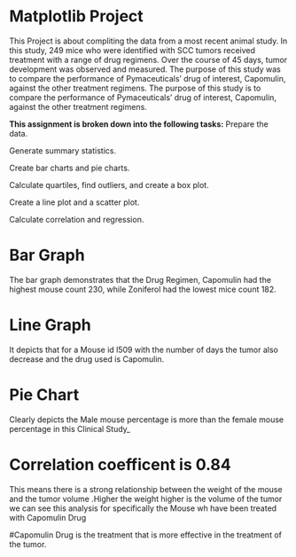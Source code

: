# Matplotlib Project

This Project is about  compliting the data from a most recent animal study. In this study, 249 mice who were identified with SCC tumors received treatment with a range of drug regimens. Over the course of 45 days, tumor development was observed and measured. The purpose of this study was to compare the performance of Pymaceuticals’ drug of interest, Capomulin, against the other treatment regimens.
 The purpose of this study is to compare the performance of Pymaceuticals’ drug of interest, Capomulin, against the other treatment regimens.
 
**This assignment is broken down into the following tasks:**
Prepare the data.

Generate summary statistics.

Create bar charts and pie charts.

Calculate quartiles, find outliers, and create a box plot.

Create a line plot and a scatter plot.

Calculate correlation and regression.
 
 # Bar Graph

 The bar graph demonstrates that the Drug Regimen, Capomulin had the highest mouse count 230, while Zoniferol had the lowest mice count 182. 
 
 # Line Graph 
 It depicts that for a Mouse id l509 with the number of days the tumor also decrease and the drug used is Capomulin.
 
 # Pie Chart 
 Clearly depicts the Male mouse percentage is more than the female mouse percentage in this Clinical Study_
 
 
 # Correlation coefficent is 0.84
 This means there is a strong relationship between the weight of the mouse and the tumor volume .Higher the weight higher is the volume of the tumor we can see this analysis for specifically the Mouse wh have been treated with Capomulin Drug

#Capomulin Drug is the treatment that is more effective in the treatment of the tumor.


 
 
